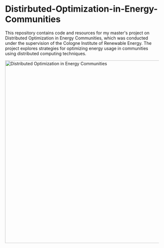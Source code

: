# Distirbuted-Optimization-in-Energy-Communities
This repository contains code and resources for my master's project on Distributed Optimization in Energy Communities, which was conducted under the supervision of the Cologne Institute of Renewable Energy. The project explores strategies for optimizing energy usage in communities using distributed computing techniques.

<img src="https://raw.githubusercontent.com/SAMNaqvi1212/Distirbuted-Optimization-in-Energy-Communities/main/Distributed_Optimization_in_Energy_Communities(1).png" alt="Distributed Optimization in Energy Communities" width="600"/>
